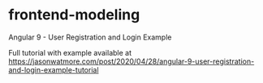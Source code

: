 # frontend-modeling

Angular 9 - User Registration and Login Example

Full tutorial with example available at https://jasonwatmore.com/post/2020/04/28/angular-9-user-registration-and-login-example-tutorial